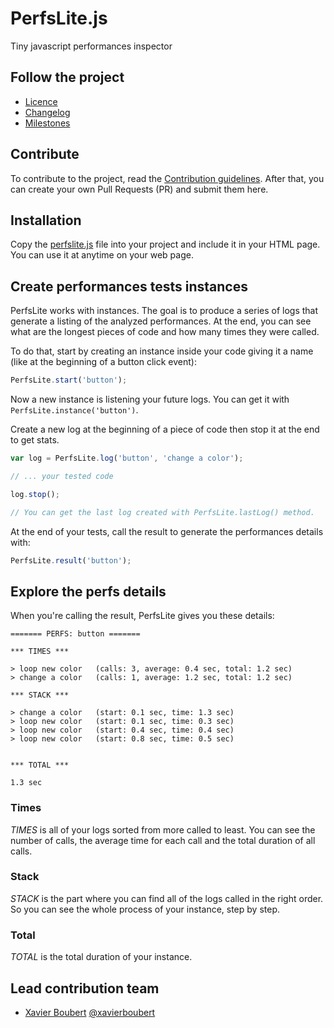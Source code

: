 # PerfsLite.js

Tiny javascript performances inspector

## Follow the project

* [Licence](https://github.com/XavierBoubert/PerfsLite.js/blob/master/LICENSE)
* [Changelog](https://github.com/XavierBoubert/PerfsLite.js/blob/master/CHANGELOG.md)
* [Milestones](https://github.com/XavierBoubert/PerfsLite.js/issues/milestones?state=open)


## Contribute

To contribute to the project, read the [Contribution guidelines](https://github.com/XavierBoubert/PerfsLite.js/blob/master/CONTRIBUTING.md).
After that, you can create your own Pull Requests (PR) and submit them here.


## Installation

Copy the [perfslite.js](https://github.com/XavierBoubert/PerfsLite.js/blob/master/perfslite.js) file into your project and include it in your HTML page.
You can use it at anytime on your web page.


## Create performances tests instances

PerfsLite works with instances. The goal is to produce a series of logs that generate a listing of the analyzed performances.
At the end, you can see what are the longest pieces of code and how many times they were called.

To do that, start by creating an instance inside your code giving it a name (like at the beginning of a button click event):

```javascript
PerfsLite.start('button');
```

Now a new instance is listening your future logs. You can get it with `PerfsLite.instance('button')`.

Create a new log at the beginning of a piece of code then stop it at the end to get stats.

```javascript
var log = PerfsLite.log('button', 'change a color');

// ... your tested code

log.stop();

// You can get the last log created with PerfsLite.lastLog() method.
```

At the end of your tests, call the result to generate the performances details with:

```javascript
PerfsLite.result('button');
```


## Explore the perfs details

When you're calling the result, PerfsLite gives you these details:

```
======= PERFS: button =======

*** TIMES ***

> loop new color   (calls: 3, average: 0.4 sec, total: 1.2 sec)
> change a color   (calls: 1, average: 1.2 sec, total: 1.2 sec)

*** STACK ***

> change a color   (start: 0.1 sec, time: 1.3 sec)
> loop new color   (start: 0.1 sec, time: 0.3 sec)
> loop new color   (start: 0.4 sec, time: 0.4 sec)
> loop new color   (start: 0.8 sec, time: 0.5 sec)


*** TOTAL ***

1.3 sec
```

### Times

_TIMES_ is all of your logs sorted from more called to least. You can see the number of calls, the average time for each call and the total duration of all calls.

### Stack

_STACK_ is the part where you can find all of the logs called in the right order.
So you can see the whole process of your instance, step by step.

### Total

_TOTAL_ is the total duration of your instance.


## Lead contribution team

* [Xavier Boubert](http://xavierboubert.fr) [@xavierboubert](http://twitter.com/XavierBoubert)
